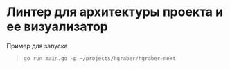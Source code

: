 # Линтер для архитектуры проекта и ее визуализатор

Пример для запуска

> `go run main.go -p ~/projects/hgraber/hgraber-next`
